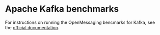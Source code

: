 # Apache Kafka benchmarks

For instructions on running the OpenMessaging bencmarks for Kafka, see the [official documentation](http://openmessaging.cloud/docs/benchmarks/kafka).

